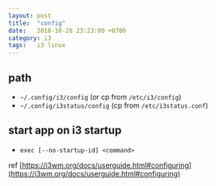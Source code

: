 ```yaml
---
layout: post
title:  "config"
date:   2018-10-28 23:23:00 +0700
category: i3
tags:   i3 linux
---
```


## path
- `~/.config/i3/config` (or cp from `/etc/i3/config`)
- `~/.config/i3status/config` (cp from `/etc/i3status.conf`)

## start app on i3 startup
- `exec [--no-startup-id] <command>`

ref [https://i3wm.org/docs/userguide.html#configuring](https://i3wm.org/docs/userguide.html#configuring)
